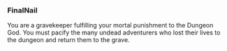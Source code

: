 ### FinalNail
You are a gravekeeper fulfilling your mortal punishment to the Dungeon God. You must pacify the many undead adventurers who lost their lives to the dungeon and return them to the grave.
